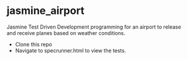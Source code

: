 # jasmine_airport

Jasmine Test Driven Development programming for an airport to release and receive planes based on weather conditions.

* Clone this repo
* Navigate to specrunner.html to view the tests.
